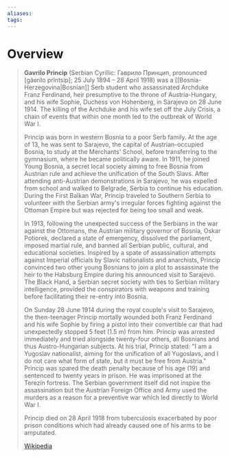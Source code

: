 ```yaml
---
aliases: 
tags:
---
```

# Overview

> **Gavrilo Princip** (Serbian Cyrillic: Гаврило Принцип, pronounced [ɡǎʋrilo prǐntsip]; 25 July 1894 – 28 April 1918) was a [[Bosnia-Herzegovina|Bosnian]] Serb student who assassinated Archduke Franz Ferdinand, heir presumptive to the throne of Austria-Hungary, and his wife Sophie, Duchess von Hohenberg, in Sarajevo on 28 June 1914. The killing of the Archduke and his wife set off the July Crisis, a chain of events that within one month led to the outbreak of World War I.
>
> Princip was born in western Bosnia to a poor Serb family. At the age of 13, he was sent to Sarajevo, the capital of Austrian-occupied Bosnia, to study at the Merchants' School, before transferring to the gymnasium, where he became politically aware. In 1911, he joined Young Bosnia, a secret local society aiming to free Bosnia from Austrian rule and achieve the unification of the South Slavs. After attending anti-Austrian demonstrations in Sarajevo, he was expelled from school and walked to Belgrade, Serbia to continue his education. During the First Balkan War, Princip traveled to Southern Serbia to volunteer with the Serbian army's irregular forces fighting against the Ottoman Empire but was rejected for being too small and weak.
>
> In 1913, following the unexpected success of the Serbians in the war against the Ottomans, the Austrian military governor of Bosnia, Oskar Potiorek, declared a state of emergency, dissolved the parliament, imposed martial rule, and banned all Serbian public, cultural, and educational societies. Inspired by a spate of assassination attempts against Imperial officials by Slavic nationalists and anarchists, Princip convinced two other young Bosnians to join a plot to assassinate the heir to the Habsburg Empire during his announced visit to Sarajevo. The Black Hand, a Serbian secret society with ties to Serbian military intelligence, provided the conspirators with weapons and training before facilitating their re-entry into Bosnia.
>
> On Sunday 28 June 1914 during the royal couple's visit to Sarajevo, the then-teenager Princip mortally wounded both Franz Ferdinand and his wife Sophie by firing a pistol into their convertible car that had unexpectedly stopped 5 feet (1.5 m) from him. Princip was arrested immediately and tried alongside twenty-four others, all Bosnians and thus Austro-Hungarian subjects. At his trial, Princip stated: "I am a Yugoslav nationalist, aiming for the unification of all Yugoslavs, and I do not care what form of state, but it must be free from Austria." Princip was spared the death penalty because of his age (19) and sentenced to twenty years in prison. He was imprisoned at the Terezín fortress. The Serbian government itself did not inspire the assassination but the Austrian Foreign Office and Army used the murders as a reason for a preventive war which led directly to World War I.
>
> Princip died on 28 April 1918 from tuberculosis exacerbated by poor prison conditions which had already caused one of his arms to be amputated.
>
> [Wikipedia](https://en.wikipedia.org/wiki/Gavrilo%20Princip)